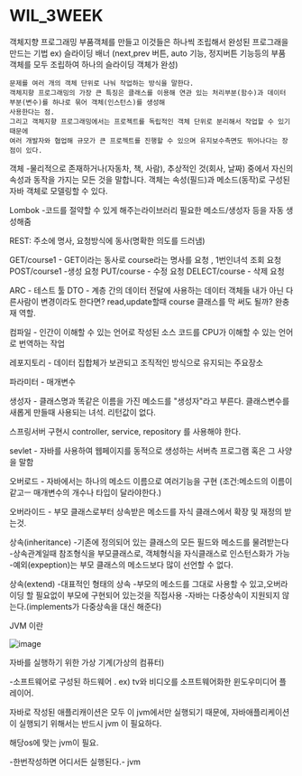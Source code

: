 # WIL_3WEEK

객체지향 프로그래밍
    부품객체를 만들고 이것들은 하나씩 조립해서 완성된 프로그래을 만드는 기법
    ex) 슬라이딩 배너 (next,prev 버튼, auto 기능, 정지버튼 기능등의 부품 객체를 모두 조립하여 하나의 슬라이딩 객체가 완성)
    
    문제를 여러 개의 객체 단위로 나눠 작업하는 방식을 말한다.
    객체지향 프로그래밍의 가장 큰 특징은 클래스를 이용해 연관 있는 처리부분(함수)과 데이터 부분(변수)를 하나로 묶어 객체(인스턴스)를 생성해
    사용한다는 점.
    그리고 객체지향 프로그래밍에서는 프로젝트를 독립적인 객체 단위로 분리해서 작업할 수 있기 때문에 
    여러 개발자와 협업해 규모가 큰 프로젝트를 진행할 수 있으며 유지보수측면도 뛰어나다는 장점이 있다.


    
객체
  -물리적으로 존재하거나(자동차, 책, 사람), 추상적인 것(회사, 날짜) 중에서 자신의 속성과 동작을 가지는 모든 것을 말합니다.
    객체는 속성(필드)과 메소드(동작)로 구성된 자바 객체로 모델링할 수 있다.
    
    
Lombok
  -코드를 절약할 수 있게 해주는라이브러리
   필요한 메소드/생성자 등을 자동 생성해줌
   
REST: 주소에 명사, 요청방식에 동사(명확한 의도를 드러냄)

GET/course1  - GET이라는 동사로 course라는 명사를 요청 , 1번인녀석 조회 요청  
POST/course1  -생성 요청
PUT/course  - 수정 요청
DELECT/course  - 삭제 요청

ARC - 테스트 툴
DTO - 계층 간의 데이터 전달에 사용하는 데이터 객체들
      내가 아닌 다른사람이 변경이라도 한다면?
      read,update할때 course 클래스를 막 써도 될까?
      완충재 역할.

컴파일 - 인간이 이해할 수 있는 언어로 작성된 소스 코드를 CPU가 이해할 수 있는 언어로 번역하는 작업

레포지토리 - 데이터 집합체가 보관되고 조직적인 방식으로 유지되는 주요장소

파라미터 - 매개변수

생성자 - 클래스명과 똑같은 이름을 가진 메소드를 "생성자"라고 부른다.
        클래스변수를 새롭게 만들때 사용되는 녀석. 리턴값이 없다.
        
스프링서버 구현시 controller, service, repository 를 사용해야 한다.

sevlet - 자바를 사용하여 웹페이지를 동적으로 생성하는 서버측 프로그램 혹은 그 사양을 말함

오버로드 - 자바에서는 하나의 메소드 이름으로 여러기능을 구현
          (조건:메소드의 이름이 같고ㅡ 매개변수의 개수나 타입이 달라야한다.)
          
오버라이드 - 부모 클래스로부터 상속받은 메소드를 자식 클래스에서 확장 및 재정의 받는것.

상속(inheritance) 
  -기존에 정의되어 있는 클래스의 모든 필드와 메소드를 물려받는다
  -상속관계일때 참조형식을 부모클래스로, 객체형식을 자식클래스로 인스턴스화가 가능
  -예외(expeption)는 부모 클래스의 메소드보다 많이 선언할 수 없다.
  
상속(extend)
  -대표적인 형태의 상속
  -부모의 메소드를 그대로 사용할 수 있고,오버라이딩 할 필요없이 부모에 구현되어 있는것을 직접사용
  -자바는 다중상속이 지원되지 않는다.(implements가 다중상속을 대신 해준다)
  
 
 JVM 이란
 
 ![image](https://user-images.githubusercontent.com/108950693/180647382-708c4f5c-84e5-45b5-bba1-61be445ac192.png)

자바를 실행하기 위한 가상 기계(가상의 컴퓨터)

-소프트웨어로 구성된 하드웨어 . ex) tv와 비디오를 소프트웨어화한 윈도우미디어 플레이어.

자바로 작성된 애플리캐이션은 모두 이 jvm에서만 실행되기 때문에, 자바애플리케이션이 실행되기 위해서는 
반드시 jvm 이 필요하다.

해당os에 맞는 jvm이 필요.

-한번작성하면 어디서든 실행된다.- jvm










    


